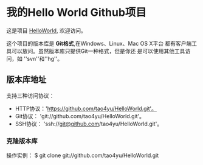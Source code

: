 # 我的Hello World Github项目

这是项目 [HelloWorld](https://github.com/tao4yu/HelloWorld),
欢迎访问。

这个项目的版本库是 **Git格式**,在Windows、Linux、Mac OS X平台
都有客户端工具可以放问。虽然版本库只提供Git一种格式，但是你还
是可以使用其他工具访问，如 ''svn''和''hg''。

## 版本库地址

支持三种访问协议：

* HTTP协议：'https://github.com/tao4yu/HelloWorld.git'。
* Git协议： 'git://github.com/tao4yu/HelloWorld.git'。
* SSH协议： 'ssh://git@github.com/tao4yu/HelloWorld.git'。

### 克隆版本库

操作实例： 
      $ git clone git://github.com/tao4yu/HelloWorld.git 
